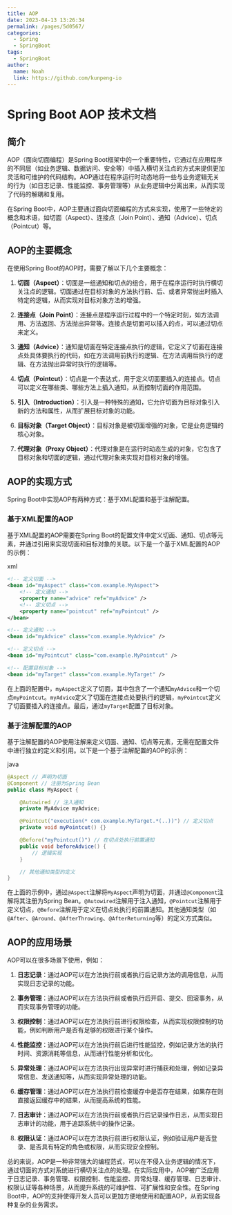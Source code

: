 ```yaml
---
title: AOP
date: 2023-04-13 13:26:34
permalink: /pages/5d0567/
categories:
  - Spring
  - SpringBoot
tags:
  - SpringBoot
author: 
  name: Noah
  link: https://github.com/kunpeng-io
---
```

Spring Boot AOP 技术文档
====================

简介
--

AOP（面向切面编程）是Spring Boot框架中的一个重要特性，它通过在应用程序的不同层（如业务逻辑、数据访问、安全等）中插入横切关注点的方式来提供更加灵活和可维护的代码结构。AOP通过在程序运行时动态地将一些与业务逻辑无关的行为（如日志记录、性能监控、事务管理等）从业务逻辑中分离出来，从而实现了代码的解耦和复用。

在Spring Boot中，AOP主要通过面向切面编程的方式来实现，使用了一些特定的概念和术语，如切面（Aspect）、连接点（Join Point）、通知（Advice）、切点（Pointcut）等。

AOP的主要概念
--------

在使用Spring Boot的AOP时，需要了解以下几个主要概念：

1.  **切面（Aspect）**：切面是一组通知和切点的组合，用于在程序运行时执行横切关注点的逻辑。切面通过在目标对象的方法执行前、后、或者异常抛出时插入特定的逻辑，从而实现对目标对象方法的增强。

2.  **连接点（Join Point）**：连接点是程序运行过程中的一个特定时刻，如方法调用、方法返回、方法抛出异常等。连接点是切面可以插入的点，可以通过切点来定义。

3.  **通知（Advice）**：通知是切面在特定连接点执行的逻辑，它定义了切面在连接点处具体要执行的代码，如在方法调用前执行的逻辑、在方法调用后执行的逻辑、在方法抛出异常时执行的逻辑等。

4.  **切点（Pointcut）**：切点是一个表达式，用于定义切面要插入的连接点。切点可以定义在哪些类、哪些方法上插入通知，从而控制切面的作用范围。

5.  **引入（Introduction）**：引入是一种特殊的通知，它允许切面为目标对象引入新的方法和属性，从而扩展目标对象的功能。

6.  **目标对象（Target Object）**：目标对象是被切面增强的对象，它是业务逻辑的核心对象。

7.  **代理对象（Proxy Object）**：代理对象是在运行时动态生成的对象，它包含了目标对象和切面的逻辑，通过代理对象来实现对目标对象的增强。


AOP的实现方式
--------

Spring Boot中实现AOP有两种方式：基于XML配置和基于注解配置。

### 基于XML配置的AOP

基于XML配置的AOP需要在Spring Boot的配置文件中定义切面、通知、切点等元素，并通过引用来实现切面和目标对象的关联。以下是一个基于XML配置的AOP的示例：

xml

```xml
<!-- 定义切面 -->
<bean id="myAspect" class="com.example.MyAspect">
    <!-- 定义通知 -->
    <property name="advice" ref="myAdvice" />
    <!-- 定义切点 -->
    <property name="pointcut" ref="myPointcut" />
</bean>

<!-- 定义通知 -->
<bean id="myAdvice" class="com.example.MyAdvice" />

<!-- 定义切点 -->
<bean id="myPointcut" class="com.example.MyPointcut" />

<!-- 配置目标对象 -->
<bean id="myTarget" class="com.example.MyTarget" />
```

在上面的配置中，`myAspect`定义了切面，其中包含了一个通知`myAdvice`和一个切点`myPointcut`。`myAdvice`定义了切面在连接点处要执行的逻辑，`myPointcut`定义了切面要插入的连接点。最后，通过`myTarget`配置了目标对象。

### 基于注解配置的AOP

基于注解配置的AOP使用注解来定义切面、通知、切点等元素，无需在配置文件中进行独立的定义和引用。以下是一个基于注解配置的AOP的示例：

java

```java
@Aspect // 声明为切面
@Component // 注册为Spring Bean
public class MyAspect {

    @Autowired // 注入通知
    private MyAdvice myAdvice;

    @Pointcut("execution(* com.example.MyTarget.*(..))") // 定义切点
    private void myPointcut() {}

    @Before("myPointcut()") // 在切点处执行前置通知
    public void beforeAdvice() {
        // 逻辑实现
    }

    // 其他通知类型的定义
}
```

在上面的示例中，通过`@Aspect`注解将`MyAspect`声明为切面，并通过`@Component`注解将其注册为Spring Bean。`@Autowired`注解用于注入通知，`@Pointcut`注解用于定义切点，`@Before`注解用于定义在切点处执行的前置通知。其他通知类型（如`@After`、`@Around`、`@AfterThrowing`、`@AfterReturning`等）的定义方式类似。

AOP的应用场景
--------

AOP可以在很多场景下使用，例如：

1.  **日志记录**：通过AOP可以在方法执行前或者执行后记录方法的调用信息，从而实现日志记录的功能。

2.  **事务管理**：通过AOP可以在方法执行前或者执行后开启、提交、回滚事务，从而实现事务管理的功能。

3.  **权限控制**：通过AOP可以在方法执行前进行权限检查，从而实现权限控制的功能，例如判断用户是否有足够的权限进行某个操作。

4.  **性能监控**：通过AOP可以在方法执行前后进行性能监控，例如记录方法的执行时间、资源消耗等信息，从而进行性能分析和优化。

5.  **异常处理**：通过AOP可以在方法执行出现异常时进行捕获和处理，例如记录异常信息、发送通知等，从而实现异常处理的功能。

6.  **缓存管理**：通过AOP可以在方法执行前检查缓存中是否存在结果，如果存在则直接返回缓存中的结果，从而提高系统的性能。

7.  **日志审计**：通过AOP可以在方法执行前或者执行后记录操作日志，从而实现日志审计的功能，用于追踪系统中的操作记录。

8.  **权限认证**：通过AOP可以在方法执行前进行权限认证，例如验证用户是否登录、是否具有特定的角色或权限，从而实现安全控制。


总的来说，AOP是一种非常强大的编程范式，可以在不侵入业务逻辑的情况下，通过切面的方式对系统进行横切关注点的处理。在实际应用中，AOP被广泛应用于日志记录、事务管理、权限控制、性能监控、异常处理、缓存管理、日志审计、权限认证等各种场景，从而提升系统的可维护性、可扩展性和安全性。在Spring Boot中，AOP的支持使得开发人员可以更加方便地使用和配置AOP，从而实现各种复杂的业务需求。